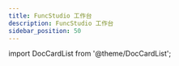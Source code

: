 ```yaml
---
title: FuncStudio 工作台
description: FuncStudio 工作台
sidebar_position: 50
---
```


import DocCardList from '@theme/DocCardList';

<DocCardList />


